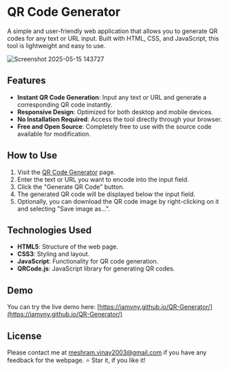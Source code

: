 # QR Code Generator

A simple and user-friendly web application that allows you to generate QR codes for any text or URL input. Built with HTML, CSS, and JavaScript, this tool is lightweight and easy to use.

![Screenshot 2025-05-15 143727](https://github.com/user-attachments/assets/3a3dae2f-2666-47d4-8013-4d1281eb4ffc)

## Features

- **Instant QR Code Generation**: Input any text or URL and generate a corresponding QR code instantly.
- **Responsive Design**: Optimized for both desktop and mobile devices.
- **No Installation Required**: Access the tool directly through your browser.
- **Free and Open Source**: Completely free to use with the source code available for modification.

## How to Use

1. Visit the [QR Code Generator](https://iamvny.github.io/QR-Generator/) page.
2. Enter the text or URL you want to encode into the input field.
3. Click the "Generate QR Code" button.
4. The generated QR code will be displayed below the input field.
5. Optionally, you can download the QR code image by right-clicking on it and selecting "Save image as...".

## Technologies Used

- **HTML5**: Structure of the web page.
- **CSS3**: Styling and layout.
- **JavaScript**: Functionality for QR code generation.
- **QRCode.js**: JavaScript library for generating QR codes.

## Demo

You can try the live demo here: [https://iamvny.github.io/QR-Generator/](https://iamvny.github.io/QR-Generator/)

## License

Please contact me at meshram.vinay2003@gmail.com if you have any feedback for the webpage. :star: Star it, if you like it!
